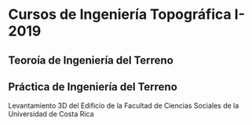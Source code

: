 # Cursos de Ingeniería Topográfica I-2019

## Teoroía de Ingeniería del Terreno
## Práctica de Ingeniería del Terreno

Levantamiento 3D del Edificio de la Facultad de Ciencias Sociales de la Universidad de Costa Rica
